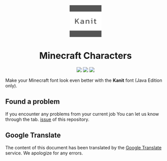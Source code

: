 <div align="center">
    <img src="https://raw.githubusercontent.com/Maseshi/Karact/main/source/pack.png" width="100" alt="icon">
    <h1>
        <strong>Minecraft Characters</strong>
    </h1>
    <img src="https://img.shields.io/badge/minecraft-v1.20.2-62B47A?logo=minecraft&logoColor=white&style=for-the-badge">
    <img src="https://img.shields.io/github/stars/Maseshi/Karact.svg?logo=github&style=for-the-badge">
    <img src="https://img.shields.io/github/license/Maseshi/Karact.svg?logo=github&style=for-the-badge">
</div>

Make your Minecraft font look even better with the **Kanit** font (Java Edition only).

## Found a problem

If you encounter any problems from your current job You can let us know through the tab. [issue](https://github.com/Maseshi/Karact/issues) of this repository.

## Google Translate

The content of this document has been translated by the [Google Translate](https://translate.google.com/) service. We apologize for any errors.
